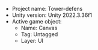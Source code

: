 <!-- UNITY CODE ASSIST INSTRUCTIONS START -->
- Project name: Tower-defens
- Unity version: Unity 2022.3.36f1
- Active game object:
  - Name: Canvas
  - Tag: Untagged
  - Layer: UI
<!-- UNITY CODE ASSIST INSTRUCTIONS END -->